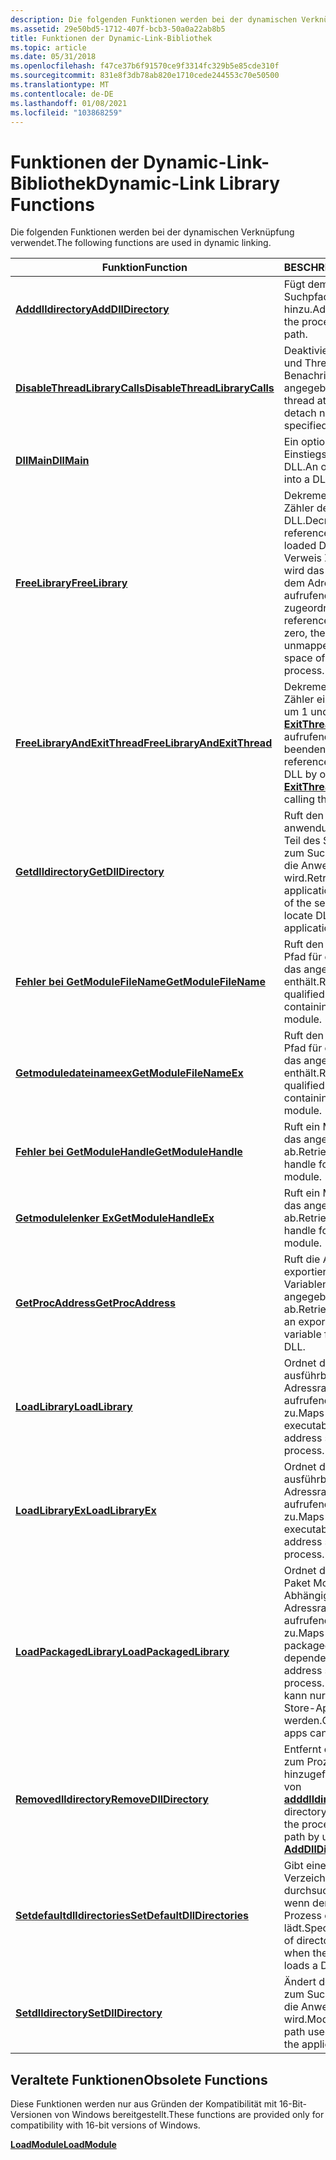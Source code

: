 ```yaml
---
description: Die folgenden Funktionen werden bei der dynamischen Verknüpfung verwendet.
ms.assetid: 29e50bd5-1712-407f-bcb3-50a0a22ab8b5
title: Funktionen der Dynamic-Link-Bibliothek
ms.topic: article
ms.date: 05/31/2018
ms.openlocfilehash: f47ce37b6f91570ce9f3314fc329b5e85cde310f
ms.sourcegitcommit: 831e8f3db78ab820e1710cede244553c70e50500
ms.translationtype: MT
ms.contentlocale: de-DE
ms.lasthandoff: 01/08/2021
ms.locfileid: "103868259"
---
```

# <a name="dynamic-link-library-functions"></a><span data-ttu-id="e9a35-103">Funktionen der Dynamic-Link-Bibliothek</span><span class="sxs-lookup"><span data-stu-id="e9a35-103">Dynamic-Link Library Functions</span></span>

<span data-ttu-id="e9a35-104">Die folgenden Funktionen werden bei der dynamischen Verknüpfung verwendet.</span><span class="sxs-lookup"><span data-stu-id="e9a35-104">The following functions are used in dynamic linking.</span></span>



| <span data-ttu-id="e9a35-105">Funktion</span><span class="sxs-lookup"><span data-stu-id="e9a35-105">Function</span></span>                                                       | <span data-ttu-id="e9a35-106">BESCHREIBUNG</span><span class="sxs-lookup"><span data-stu-id="e9a35-106">Description</span></span>                                                                                                                                                    |
|----------------------------------------------------------------|----------------------------------------------------------------------------------------------------------------------------------------------------------------|
| [<span data-ttu-id="e9a35-107">**Adddlldirectory**</span><span class="sxs-lookup"><span data-stu-id="e9a35-107">**AddDllDirectory**</span></span>](/windows/desktop/api/LibLoaderAPI/nf-libloaderapi-adddlldirectory)                     | <span data-ttu-id="e9a35-108">Fügt dem Prozess-dll-Suchpfad ein Verzeichnis hinzu.</span><span class="sxs-lookup"><span data-stu-id="e9a35-108">Adds a directory to the process DLL search path.</span></span>                                                                                                               |
| [<span data-ttu-id="e9a35-109">**DisableThreadLibraryCalls**</span><span class="sxs-lookup"><span data-stu-id="e9a35-109">**DisableThreadLibraryCalls**</span></span>](/windows/win32/api/libloaderapi/nf-libloaderapi-disablethreadlibrarycalls) | <span data-ttu-id="e9a35-110">Deaktiviert Thread Anfüge-und Thread Trennungs Benachrichtigungen für die angegebene DLL.</span><span class="sxs-lookup"><span data-stu-id="e9a35-110">Disables thread attach and thread detach notifications for the specified DLL.</span></span>                                                                                  |
| [<span data-ttu-id="e9a35-111">**DllMain**</span><span class="sxs-lookup"><span data-stu-id="e9a35-111">**DllMain**</span></span>](dllmain.md)                                     | <span data-ttu-id="e9a35-112">Ein optionaler Einstiegspunkt in eine DLL.</span><span class="sxs-lookup"><span data-stu-id="e9a35-112">An optional entry point into a DLL.</span></span>                                                                                                                            |
| [<span data-ttu-id="e9a35-113">**FreeLibrary**</span><span class="sxs-lookup"><span data-stu-id="e9a35-113">**FreeLibrary**</span></span>](/windows/win32/api/libloaderapi/nf-libloaderapi-freelibrary)                             | <span data-ttu-id="e9a35-114">Dekremente den Verweis Zähler der geladenen DLL.</span><span class="sxs-lookup"><span data-stu-id="e9a35-114">Decrements the reference count of the loaded DLL.</span></span> <span data-ttu-id="e9a35-115">Wenn der Verweis Zähler Null erreicht, wird das Modul nicht mehr dem Adressraum des aufrufenden Prozesses zugeordnet.</span><span class="sxs-lookup"><span data-stu-id="e9a35-115">When the reference count reaches zero, the module is unmapped from the address space of the calling process.</span></span> |
| [<span data-ttu-id="e9a35-116">**FreeLibraryAndExitThread**</span><span class="sxs-lookup"><span data-stu-id="e9a35-116">**FreeLibraryAndExitThread**</span></span>](/windows/win32/api/libloaderapi/nf-libloaderapi-freelibraryandexitthread)   | <span data-ttu-id="e9a35-117">Dekremente den Verweis Zähler einer geladenen DLL um 1 und ruft dann [**ExitThread**](/windows/desktop/api/processthreadsapi/nf-processthreadsapi-exitthread) auf, um den aufrufenden Thread zu beenden.</span><span class="sxs-lookup"><span data-stu-id="e9a35-117">Decrements the reference count of a loaded DLL by one, and then calls [**ExitThread**](/windows/desktop/api/processthreadsapi/nf-processthreadsapi-exitthread) to terminate the calling thread.</span></span>                       |
| [<span data-ttu-id="e9a35-118">**Getdlldirectory**</span><span class="sxs-lookup"><span data-stu-id="e9a35-118">**GetDllDirectory**</span></span>](/windows/desktop/api/WinBase/nf-winbase-getdlldirectorya)                     | <span data-ttu-id="e9a35-119">Ruft den anwendungsspezifischen Teil des Suchpfads ab, der zum Suchen von DLLs für die Anwendung verwendet wird.</span><span class="sxs-lookup"><span data-stu-id="e9a35-119">Retrieves the application-specific portion of the search path used to locate DLLs for the application.</span></span>                                                         |
| [<span data-ttu-id="e9a35-120">**Fehler bei GetModuleFileName**</span><span class="sxs-lookup"><span data-stu-id="e9a35-120">**GetModuleFileName**</span></span>](/windows/win32/api/libloaderapi/nf-libloaderapi-getmodulefilenamea)                 | <span data-ttu-id="e9a35-121">Ruft den voll qualifizierten Pfad für die Datei ab, die das angegebene Modul enthält.</span><span class="sxs-lookup"><span data-stu-id="e9a35-121">Retrieves the fully qualified path for the file containing the specified module.</span></span>                                                                               |
| [<span data-ttu-id="e9a35-122">**Getmoduledateinameex**</span><span class="sxs-lookup"><span data-stu-id="e9a35-122">**GetModuleFileNameEx**</span></span>](/windows/desktop/api/psapi/nf-psapi-getmodulefilenameexa)            | <span data-ttu-id="e9a35-123">Ruft den voll qualifizierten Pfad für die Datei ab, die das angegebene Modul enthält.</span><span class="sxs-lookup"><span data-stu-id="e9a35-123">Retrieves the fully qualified path for the file containing the specified module.</span></span>                                                                               |
| [<span data-ttu-id="e9a35-124">**Fehler bei GetModuleHandle**</span><span class="sxs-lookup"><span data-stu-id="e9a35-124">**GetModuleHandle**</span></span>](/windows/win32/api/libloaderapi/nf-libloaderapi-getmodulehandlea)                     | <span data-ttu-id="e9a35-125">Ruft ein Modul Handle für das angegebene Modul ab.</span><span class="sxs-lookup"><span data-stu-id="e9a35-125">Retrieves a module handle for the specified module.</span></span>                                                                                                            |
| [<span data-ttu-id="e9a35-126">**Getmodulelenker Ex**</span><span class="sxs-lookup"><span data-stu-id="e9a35-126">**GetModuleHandleEx**</span></span>](/windows/win32/api/libloaderapi/nf-libloaderapi-getmodulehandleexa)                 | <span data-ttu-id="e9a35-127">Ruft ein Modul Handle für das angegebene Modul ab.</span><span class="sxs-lookup"><span data-stu-id="e9a35-127">Retrieves a module handle for the specified module.</span></span>                                                                                                            |
| [<span data-ttu-id="e9a35-128">**GetProcAddress**</span><span class="sxs-lookup"><span data-stu-id="e9a35-128">**GetProcAddress**</span></span>](/windows/win32/api/libloaderapi/nf-libloaderapi-getprocaddress)                       | <span data-ttu-id="e9a35-129">Ruft die Adresse einer exportierten Funktion oder Variablen aus der angegebenen DLL ab.</span><span class="sxs-lookup"><span data-stu-id="e9a35-129">Retrieves the address of an exported function or variable from the specified DLL.</span></span>                                                                              |
| [<span data-ttu-id="e9a35-130">**LoadLibrary**</span><span class="sxs-lookup"><span data-stu-id="e9a35-130">**LoadLibrary**</span></span>](/windows/win32/api/libloaderapi/nf-libloaderapi-loadlibrarya)                             | <span data-ttu-id="e9a35-131">Ordnet das angegebene ausführbare Modul dem Adressraum des aufrufenden Prozesses zu.</span><span class="sxs-lookup"><span data-stu-id="e9a35-131">Maps the specified executable module into the address space of the calling process.</span></span>                                                                            |
| [<span data-ttu-id="e9a35-132">**LoadLibraryEx**</span><span class="sxs-lookup"><span data-stu-id="e9a35-132">**LoadLibraryEx**</span></span>](/windows/desktop/api/LibLoaderAPI/nf-libloaderapi-loadlibraryexa)                         | <span data-ttu-id="e9a35-133">Ordnet das angegebene ausführbare Modul dem Adressraum des aufrufenden Prozesses zu.</span><span class="sxs-lookup"><span data-stu-id="e9a35-133">Maps the specified executable module into the address space of the calling process.</span></span>                                                                            |
| [<span data-ttu-id="e9a35-134">**LoadPackagedLibrary**</span><span class="sxs-lookup"><span data-stu-id="e9a35-134">**LoadPackagedLibrary**</span></span>](/windows/desktop/api/Winbase/nf-winbase-loadpackagedlibrary)             | <span data-ttu-id="e9a35-135">Ordnet das angegebene Paket Modul und seine Abhängigkeiten dem Adressraum des aufrufenden Prozesses zu.</span><span class="sxs-lookup"><span data-stu-id="e9a35-135">Maps the specified packaged module and its dependencies into the address space of the calling process.</span></span> <span data-ttu-id="e9a35-136">Diese Funktion kann nur von Windows Store-Apps aufgerufen werden.</span><span class="sxs-lookup"><span data-stu-id="e9a35-136">Only Windows Store apps can call this function.</span></span>         |
| [<span data-ttu-id="e9a35-137">**Removedlldirectory**</span><span class="sxs-lookup"><span data-stu-id="e9a35-137">**RemoveDllDirectory**</span></span>](/windows/desktop/api/LibLoaderAPI/nf-libloaderapi-removedlldirectory)               | <span data-ttu-id="e9a35-138">Entfernt ein Verzeichnis, das zum Prozess-dll-Suchpfad hinzugefügt wurde, mithilfe von [**adddlldirectory**](/windows/desktop/api/LibLoaderAPI/nf-libloaderapi-adddlldirectory).</span><span class="sxs-lookup"><span data-stu-id="e9a35-138">Removes a directory that was added to the process DLL search path by using [**AddDllDirectory**](/windows/desktop/api/LibLoaderAPI/nf-libloaderapi-adddlldirectory).</span></span>                                         |
| [<span data-ttu-id="e9a35-139">**Setdefaultdlldirectories**</span><span class="sxs-lookup"><span data-stu-id="e9a35-139">**SetDefaultDllDirectories**</span></span>](/windows/desktop/api/LibLoaderAPI/nf-libloaderapi-setdefaultdlldirectories)   | <span data-ttu-id="e9a35-140">Gibt einen Standardsatz von Verzeichnissen an, die durchsucht werden sollen, wenn der aufrufenden Prozess eine DLL lädt.</span><span class="sxs-lookup"><span data-stu-id="e9a35-140">Specifies a default set of directories to search when the calling process loads a DLL.</span></span>                                                                         |
| [<span data-ttu-id="e9a35-141">**Setdlldirectory**</span><span class="sxs-lookup"><span data-stu-id="e9a35-141">**SetDllDirectory**</span></span>](/windows/desktop/api/Winbase/nf-winbase-setdlldirectorya)                     | <span data-ttu-id="e9a35-142">Ändert den Suchpfad, der zum Suchen von DLLs für die Anwendung verwendet wird.</span><span class="sxs-lookup"><span data-stu-id="e9a35-142">Modifies the search path used to locate DLLs for the application.</span></span>                                                                                              |



 

## <a name="obsolete-functions"></a><span data-ttu-id="e9a35-143">Veraltete Funktionen</span><span class="sxs-lookup"><span data-stu-id="e9a35-143">Obsolete Functions</span></span>

<span data-ttu-id="e9a35-144">Diese Funktionen werden nur aus Gründen der Kompatibilität mit 16-Bit-Versionen von Windows bereitgestellt.</span><span class="sxs-lookup"><span data-stu-id="e9a35-144">These functions are provided only for compatibility with 16-bit versions of Windows.</span></span>

[<span data-ttu-id="e9a35-145">**LoadModule**</span><span class="sxs-lookup"><span data-stu-id="e9a35-145">**LoadModule**</span></span>](/windows/desktop/api/Winbase/nf-winbase-loadmodule)

 

 
